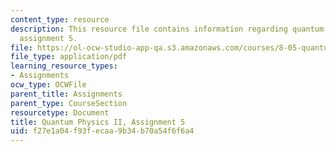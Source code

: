 ```yaml
---
content_type: resource
description: This resource file contains information regarding quantum physics II,
  assignment 5.
file: https://ol-ocw-studio-app-qa.s3.amazonaws.com/courses/8-05-quantum-physics-ii-fall-2013/f27e1a04f93fecaa9b34b70a54f6f6a4_MIT8_05F13_ps5.pdf
file_type: application/pdf
learning_resource_types:
- Assignments
ocw_type: OCWFile
parent_title: Assignments
parent_type: CourseSection
resourcetype: Document
title: Quantum Physics II, Assignment 5
uid: f27e1a04-f93f-ecaa-9b34-b70a54f6f6a4
---
```

